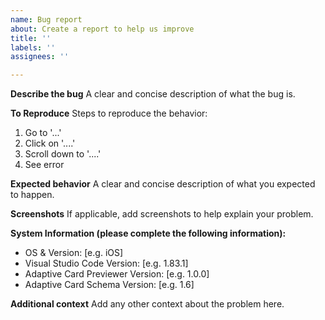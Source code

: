 ```yaml
---
name: Bug report
about: Create a report to help us improve
title: ''
labels: ''
assignees: ''

---
```


**Describe the bug**
A clear and concise description of what the bug is.

**To Reproduce**
Steps to reproduce the behavior:
1. Go to '...'
2. Click on '....'
3. Scroll down to '....'
4. See error

**Expected behavior**
A clear and concise description of what you expected to happen.

**Screenshots**
If applicable, add screenshots to help explain your problem.

**System Information (please complete the following information):**
 - OS & Version: [e.g. iOS]
 - Visual Studio Code Version: [e.g. 1.83.1]
 - Adaptive Card Previewer Version: [e.g. 1.0.0]
 - Adaptive Card Schema Version: [e.g. 1.6] 


**Additional context**
Add any other context about the problem here.

